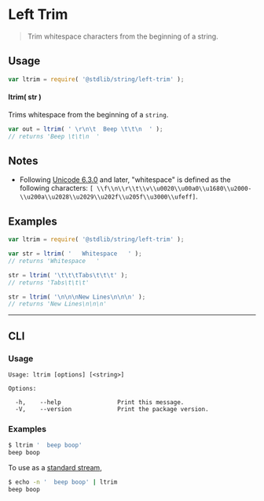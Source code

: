 # Left Trim

> Trim whitespace characters from the beginning of a string.

<section class="usage">

## Usage

```javascript
var ltrim = require( '@stdlib/string/left-trim' );
```

#### ltrim( str )

Trims whitespace from the beginning of a `string`.

```javascript
var out = ltrim( ' \r\n\t  Beep \t\t\n  ' );
// returns 'Beep \t\t\n  '
```

</section>

<!-- /.usage -->

<section class="notes">

## Notes

-   Following [Unicode 6.3.0][unicode] and later, "whitespace" is defined as the following characters: `[ \\f\\n\\r\\t\\v\\u0020\\u00a0\\u1680\\u2000-\\u200a\\u2028\\u2029\\u202f\\u205f\\u3000\\ufeff]`.

</section>

<!-- /.notes -->

<section class="examples">

## Examples

```javascript
var ltrim = require( '@stdlib/string/left-trim' );

var str = ltrim( '   Whitespace   ' );
// returns 'Whitespace   '

str = ltrim( '\t\t\tTabs\t\t\t' );
// returns 'Tabs\t\t\t'

str = ltrim( '\n\n\nNew Lines\n\n\n' );
// returns 'New Lines\n\n\n'
```

</section>

<!-- /.examples -->

* * *

<section class="cli">

## CLI

<section class="usage">

### Usage

```text
Usage: ltrim [options] [<string>]

Options:

  -h,    --help                Print this message.
  -V,    --version             Print the package version.
```

</section>

<!-- /.usage -->

<section class="examples">

### Examples

```bash
$ ltrim '  beep boop'
beep boop
```

To use as a [standard stream][standard-streams],

```bash
$ echo -n '  beep boop' | ltrim
beep boop
```

</section>

<!-- /.examples -->

</section>

<!-- /.cli -->

<section class="links">

[standard-streams]: https://en.wikipedia.org/wiki/Standard_streams

[unicode]: https://en.wikipedia.org/wiki/Unicode

</section>

<!-- /.links -->
